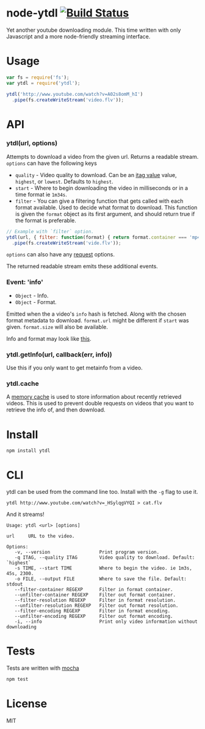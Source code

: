 # node-ytdl [![Build Status](https://secure.travis-ci.org/fent/node-ytdl.png)](http://travis-ci.org/fent/node-ytdl)

Yet another youtube downloading module. This time written with only Javascript and a more node-friendly streaming interface.


# Usage

```js
var fs = require('fs');
var ytdl = require('ytdl');

ytdl('http://www.youtube.com/watch?v=A02s8omM_hI')
  .pipe(fs.createWriteStream('video.flv'));
```


# API
### ytdl(url, options)

Attempts to download a video from the given url. Returns a readable stream. `options` can have the following keys

* `quality` - Video quality to download. Can be an [itag value](http://en.wikipedia.org/wiki/YouTube#Quality_and_codecs) value, `highest`, or `lowest`. Defaults to `highest`.
* `start` - Where to begin downloading the video in milliseconds or in a time format ie `1m34s`.
* `filter` - You can give a filtering function that gets called with each format available. Used to decide what format to download. This function is given the `format` object as its first argument, and should return true if the format is preferable.

```js
// Example with `filter` option.
ytdl(url, { filter: function(format) { return format.container === 'mp4'; } })
  .pipe(fs.createWriteStream('vide.flv'));
```

`options` can also have any [request](https://github.com/mikeal/request) options.

The returned readable stream emits these additional events.

### Event: 'info'
* `Object` - Info.
* `Object` - Format.

Emitted when the a video's `info` hash is fetched. Along with the chosen format metadata to download. `format.url` might be different if `start` was given. `format.size` will also be available.

Info and format may look like [this](https://gist.github.com/fent/6c8251132e1addb5121e).

### ytdl.getInfo(url, callback(err, info))

Use this if you only want to get metainfo from a video.

### ytdl.cache

A [memory cache](https://github.com/hij1nx/EventVat) is used to store information about recently retrieved videos. This is used to prevent double requests on videos that you want to retrieve the info of, and then download.


# Install

    npm install ytdl

# CLI

ytdl can be used from the command line too. Install with the `-g` flag to use it.

    ytdl http://www.youtube.com/watch?v=_HSylqgVYQI > cat.flv

And it streams!

    Usage: ytdl <url> [options]

    url     URL to the video.

    Options:
       -v, --version                  Print program version.
       -q ITAG, --quality ITAG        Video quality to download. Default: `highest`
       -s TIME, --start TIME          Where to begin the video. ie 1m3s, 45s, 2300.
       -o FILE, --output FILE         Where to save the file. Default: stdout
       --filter-container REGEXP      Filter in format container.
       --unfilter-container REGEXP    Filter out format container.
       --filter-resolution REGEXP     Filter in format resolution.
       --unfilter-resolution REGEXP   Filter out format resolution.
       --filter-encoding REGEXP       Filter in format encoding.
       --unfilter-encoding REGEXP     Filter out format encoding.
       -i, --info                     Print only video information without downloading


# Tests
Tests are written with [mocha](http://visionmedia.github.com/mocha/)

```bash
npm test
```

# License
MIT

